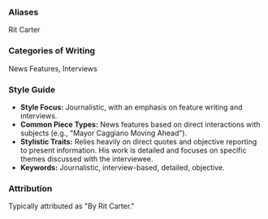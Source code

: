 ### Aliases
Rit Carter

### Categories of Writing
News Features, Interviews

### Style Guide
* **Style Focus:** Journalistic, with an emphasis on feature writing and interviews.
* **Common Piece Types:** News features based on direct interactions with subjects (e.g., "Mayor Caggiano Moving Ahead").
* **Stylistic Traits:** Relies heavily on direct quotes and objective reporting to present information. His work is detailed and focuses on specific themes discussed with the interviewee.
* **Keywords:** Journalistic, interview-based, detailed, objective.

### Attribution
Typically attributed as "By Rit Carter."
